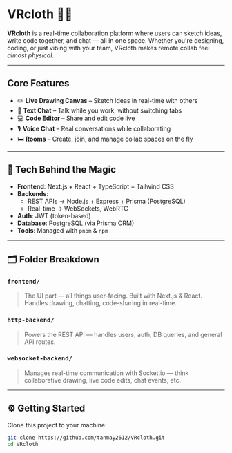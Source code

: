 # VRcloth 🎨🧥

**VRcloth** is a real-time collaboration platform where users can sketch ideas, write code together, and chat — all in one space. Whether you're designing, coding, or just vibing with your team, VRcloth makes remote collab feel *almost physical*.

---

##  Core Features

- ✏️ **Live Drawing Canvas** – Sketch ideas in real-time with others
- 💬 **Text Chat** – Talk while you work, without switching tabs
- 💻 **Code Editor** – Share and edit code live
- 🎙️ **Voice Chat** – Real conversations while collaborating
- 🛏️ **Rooms** – Create, join, and manage collab spaces on the fly

---

## 🧠 Tech Behind the Magic

- **Frontend**: Next.js + React + TypeScript + Tailwind CSS
- **Backends**:
  - REST APIs → Node.js + Express + Prisma (PostgreSQL)
  - Real-time → WebSockets, WebRTC
- **Auth**: JWT (token-based)
- **Database**: PostgreSQL (via Prisma ORM)
- **Tools**: Managed with `pnpm` & `npm`

---

## 🗂 Folder Breakdown

### `frontend/`  
> The UI part — all things user-facing. Built with Next.js & React. Handles drawing, chatting, code-sharing in real-time.

### `http-backend/`  
> Powers the REST API — handles users, auth, DB queries, and general API routes.

### `websocket-backend/`  
> Manages real-time communication with Socket.io — think collaborative drawing, live code edits, chat events, etc.

---

## ⚙️ Getting Started

Clone this project to your machine:

```bash
git clone https://github.com/tanmay2612/VRcloth.git
cd VRcloth
